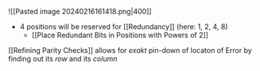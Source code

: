 ![[Pasted image 20240216161418.png|400]]
- 4 positions will be reserved for [[Redundancy]] (here: 1, 2, 4, 8)
	- [[Place Redundant Bits in Positions with Powers of 2]]

[[Refining Parity Checks]] allows for _exakt_ pin-down of locaton of Error by finding out its _row_ and its _column_

